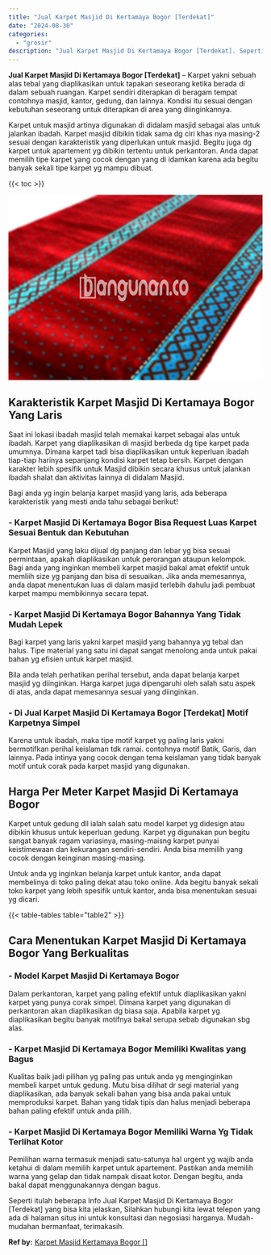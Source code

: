 ```yaml
---
title: "Jual Karpet Masjid Di Kertamaya Bogor [Terdekat]"
date: "2024-08-30"
categories: 
  - "grosir"
description: "Jual Karpet Masjid Di Kertamaya Bogor [Terdekat]. Seperti itulah beberapa Info Jual Karpet Masjid Di Kertamaya Bogor [Terdekat] yang bisa kita jelaskan, Si..."
---
```


**Jual Karpet Masjid Di Kertamaya Bogor \[Terdekat\]** – Karpet yakni sebuah alas tebal yang diaplikasikan untuk tapakan seseorang ketika berada di dalam sebuah ruangan. Karpet sendiri diterapkan di beragam tempat contohnya masjid, kantor, gedung, dan lainnya. Kondisi itu sesuai dengan kebutuhan seseorang untuk diterapkan di area yang diinginkannya.

Karpet untuk masjid artinya digunakan di didalam masjid sebagai alas untuk jalankan ibadah. Karpet masjid dibikin tidak sama dg ciri khas nya masing-2 sesuai dengan karakteristik yang diperlukan untuk masjid. Begitu juga dg karpet untuk apartement yg dibikin tertentu untuk perkantoran. Anda dapat memilih tipe karpet yang cocok dengan yang di idamkan karena ada begitu banyak sekali tipe karpet yg mampu dibuat.

{{< toc >}}

![Jual Karpet Masjid Di Kertamaya Bogor [Terdekat]](/images/grosir-karpet-murah-56.png)

## Karakteristik Karpet Masjid Di Kertamaya Bogor Yang Laris

Saat ini lokasi ibadah masjid telah memakai karpet sebagai alas untuk ibadah. Karpet yang diaplikasikan di masjid berbeda dg tipe karpet pada umumnya. Dimana karpet tadi bisa diaplikasikan untuk keperluan ibadah tiap-tiap harinya sepanjang kondisi karpet tetap bersih. Karpet dengan karakter lebih spesifik untuk Masjid dibikin secara khusus untuk jalankan ibadah shalat dan aktivitas lainnya di didalam Masjid.

Bagi anda yg ingin belanja karpet masjid yang laris, ada beberapa karakteristik yang mesti anda tahu sebagai berikut!

### \- Karpet Masjid Di Kertamaya Bogor Bisa Request Luas Karpet Sesuai Bentuk dan Kebutuhan

Karpet Masjid yang laku dijual dg panjang dan lebar yg bisa sesuai permintaan, apakah diaplikasikan untuk perorangan ataupun kelompok. Bagi anda yang inginkan membeli karpet masjid bakal amat efektif untuk memliih size yg panjang dan bisa di sesuaikan. Jika anda memesannya, anda dapat menentukan luas di dalam masjid terlebih dahulu jadi pembuat karpet mampu membikinnya secara tepat.

### \- Karpet Masjid Di Kertamaya Bogor Bahannya Yang Tidak Mudah Lepek

Bagi karpet yang laris yakni karpet masjid yang bahannya yg tebal dan halus. Tipe material yang satu ini dapat sangat menolong anda untuk pakai bahan yg efisien untuk karpet masjid.

Bila anda telah perhatikan perihal tersebut, anda dapat belanja karpet masjid yg diinginkan. Harga karpet juga dipengaruhi oleh salah satu aspek di atas, anda dapat memesannya sesuai yang diinginkan.

### \- Di Jual Karpet Masjid Di Kertamaya Bogor \[Terdekat\] Motif Karpetnya Simpel

Karena untuk ibadah, maka tipe motif karpet yg paling laris yakni bermotifkan perihal keislaman tdk ramai. contohnya motif Batik, Garis, dan lainnya. Pada intinya yang cocok dengan tema keislaman yang tidak banyak motif untuk corak pada karpet masjid yang digunakan.

## Harga Per Meter Karpet Masjid Di Kertamaya Bogor

Karpet untuk gedung dll ialah salah satu model karpet yg didesign atau dibikin khusus untuk keperluan gedung. Karpet yg digunakan pun begitu sangat banyak ragam variasinya, masing-maisng karpet punyai keistimewaan dan kekurangan sendiri-sendiri. Anda bisa memilih yang cocok dengan keinginan masing-masing.

Untuk anda yg inginkan belanja karpet untuk kantor, anda dapat membelinya di toko paling dekat atau toko online. Ada begitu banyak sekali toko karpet yang lebih spesifik untuk kantor, anda bisa menentukan sesuai yg dicari.

{{< table-tables table="table2" >}}

## Cara Menentukan Karpet Masjid Di Kertamaya Bogor Yang Berkualitas

### \- Model Karpet Masjid Di Kertamaya Bogor

Dalam perkantoran, karpet yang paling efektif untuk diaplikasikan yakni karpet yang punya corak simpel. Dimana karpet yang digunakan di perkantoran akan diaplikasikan dg biasa saja. Apabila karpet yg diaplikasikan begitu banyak motifnya bakal serupa sebab digunakan sbg alas.

### \- Karpet Masjid Di Kertamaya Bogor Memiliki Kwalitas yang Bagus

Kualitas baik jadi pilihan yg paling pas untuk anda yg menginginkan membeli karpet untuk gedung. Mutu bisa dilihat dr segi material yang diaplikasikan, ada banyak sekali bahan yang bisa anda pakai untuk memproduksi karpet. Bahan yang tidak tipis dan halus menjadi beberapa bahan paling efektif untuk anda pilih.

### \- Karpet Masjid Di Kertamaya Bogor Memiliki Warna Yg Tidak Terlihat Kotor

Pemilihan warna termasuk menjadi satu-satunya hal urgent yg wajib anda ketahui di dalam memilih karpet untuk apartement. Pastikan anda memilih warna yang gelap dan tidak nampak disaat kotor. Dengan begitu, anda bakal dapat menggunakannya dengan bagus.

Seperti itulah beberapa Info Jual Karpet Masjid Di Kertamaya Bogor \[Terdekat\] yang bisa kita jelaskan, Silahkan hubungi kita lewat telepon yang ada di halaman situs ini untuk konsultasi dan negosiasi harganya. Mudah-mudahan bermanfaat, terimakasih.

**Ref by:**  [Karpet Masjid Kertamaya Bogor []](https://id.wikipedia.org/wiki/Karpet)
